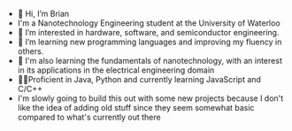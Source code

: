 - 👋 Hi, I’m Brian
- I'm a Nanotechnology Engineering student at the University of Waterloo
- 👀 I’m interested in hardware, software, and semiconductor engineering.
- 🌱 I’m learning new programming languages and improving my fluency in others.
- 🧠 I'm also learning the fundamentals of nanotechnology, with an interest in its applications in the electrical engineering domain
- 👨‍💻Proficient in Java, Python and currently learning JavaScript and C/C++
- I'm slowly going to build this out with some new projects because I don't like the idea of adding old stuff since they seem somewhat basic compared to what's currently out there

<!---
briani0/briani0 is a ✨ special ✨ repository because its `README.md` (this file) appears on your GitHub profile.
You can click the Preview link to take a look at your changes.
--->
